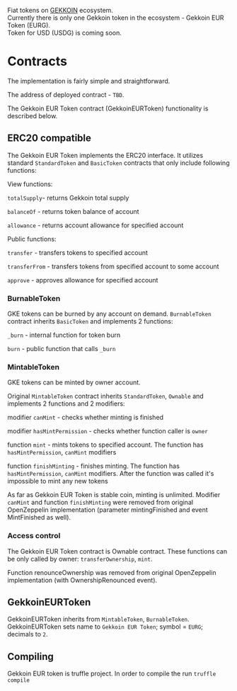 Fiat tokens on [GEKKOIN](https://gekkoin.com) ecosystem. <br />
Currently there is only one Gekkoin token in the ecosystem - Gekkoin EUR Token (EURG). <br />
Token for USD (USDG) is coming soon.

# Contracts
The implementation is fairly simple and straightforward.

The address of deployed contract - `TBD`.

The Gekkoin EUR Token contract (GekkoinEURToken) functionality is described below.

## ERC20 compatible
The Gekkoin EUR Token implements the ERC20 interface. It utilizes standard `StandardToken` and `BasicToken` contracts that only include following functions:

View functions:

`totalSupply`- returns Gekkoin total supply

`balanceOf` - returns token balance of account

`allowance` - returns account allowance for specified account

Public functions:

`transfer` - transfers tokens to specified account

`transferFrom` - transfers tokens from specified account to some account

`approve` - approves allowance for specified account

### BurnableToken
GKE tokens can be burned by any account on demand. `BurnableToken` contract inherits `BasicToken` and implements 2 functions:

`_burn` - internal function for token burn

`burn` - public function that calls `_burn`

### MintableToken
GKE tokens can be minted by owner account.

Original `MintableToken` contract inherits `StandardToken`, `Ownable` and implements 2 functions and 2 modifiers:

modifier `canMint` - checks whether minting is finished

modifier `hasMintPermission` - checks whether function caller is `owner`

function `mint` - mints tokens to specified account. The function has `hasMintPermission`, `canMint` modifiers

function `finishMinting` - finishes minting. The function has `hasMintPermission`, `canMint` modifiers. After the function was called it's impossible to mint any new tokens

As far as Gekkoin EUR Token is stable coin, minting is unlimited. Modifier `canMint` and function `finishMinting`  were removed from original OpenZeppelin implementation (parameter mintingFinished and event MintFinished as well).

### Access control
The Gekkoin EUR Token contract is Ownable contract. These functions can be only called by owner: `transferOwnership`, `mint`.

Function renounceOwnership was removed from original OpenZeppelin implementation (with OwnershipRenounced event).

## GekkoinEURToken
GekkoinEURToken inherits from `MintableToken`, `BurnableToken`. GekkoinEURToken sets name to `Gekkoin EUR Token`; symbol = `EURG`; decimals to `2`.

## Compiling
Gekkoin EUR token is truffle project. In order to compile the run  `truffle compile`
